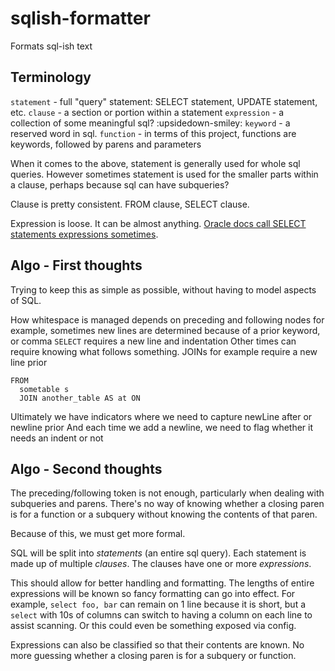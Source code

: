 # sqlish-formatter

Formats sql-ish text

## Terminology

`statement` - full "query" statement: SELECT statement, UPDATE statement, etc.
`clause` - a section or portion within a statement
`expression` - a collection of some meaningful sql? :upsidedown-smiley:
`keyword` - a reserved word in sql.
`function` - in terms of this project, functions are keywords, followed by parens and parameters

When it comes to the above, statement is generally used for whole sql queries. However sometimes statement is used for the smaller parts within a clause, perhaps because sql can have subqueries?

Clause is pretty consistent. FROM clause, SELECT clause.

Expression is loose. It can be almost anything. [Oracle docs call SELECT statements expressions sometimes](https://docs.oracle.com/javadb/10.6.2.1/ref/rrefselectexpression.html#rrefselectexpression).

## Algo - First thoughts

Trying to keep this as simple as possible, without having to model aspects of SQL.

How whitespace is managed depends on preceding and following nodes
for example, sometimes new lines are determined because of a prior keyword, or comma
`SELECT` requires a new line and indentation
Other times can require knowing what follows something. JOINs for example require a new line prior

```
FROM
  sometable s
  JOIN another_table AS at ON
```

Ultimately we have indicators where we need to capture newLine after or newline prior
And each time we add a newline, we need to flag whether it needs an indent or not

## Algo - Second thoughts

The preceding/following token is not enough, particularly when dealing with subqueries and parens. There's no way of knowing whether a closing paren is for a function or a subquery without knowing the contents of that paren.

Because of this, we must get more formal.

SQL will be split into _statements_ (an entire sql query). Each statement is made up of multiple _clauses_. The clauses have one or more _expressions_.

This should allow for better handling and formatting. The lengths of entire expressions will be known so fancy formatting can go into effect. For example, `select foo, bar` can remain on 1 line because it is short, but a `select` with 10s of columns can switch to having a column on each line to assist scanning. Or this could even be something exposed via config.

Expressions can also be classified so that their contents are known. No more guessing whether a closing paren is for a subquery or function.
